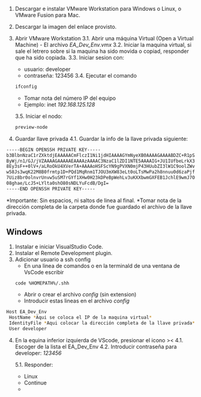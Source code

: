 1. Descargar e instalar VMware Workstation para Windows o Linux, o VMware Fusion para Mac.
2. Descargar la imagen del enlace provisto.
3. Abrir VMware Workstation 
   3.1. Abrir una máquina Virtual (Open a Virtual Machine) - El archivo *EA_Dev_Env.vmx*
   3.2. Iniciar la maquina virtual, si sale el letrero sobre si la maquina ha sido movida o copiad, responder que ha sido copiada.
   3.3. Iniciar sesion con:
      -  usuario:       developer
      -  contraseña:    123456
   3.4. Ejecutar el comando
   ```bash
   ifconfig
   ```

     - Tomar nota del número IP del equipo
     - Ejemplo: inet *192.168.125.128*
   
   3.5. Iniciar el nodo:
   ```bash
   preview-node
   ```
4. Guardar llave privada
   4.1. Guardar la info de la llave privada siguiente:
 ```bash
-----BEGIN OPENSSH PRIVATE KEY-----
b3BlbnNzaC1rZXktdjEAAAAACmFlczI1Ni1jdHIAAAAGYmNyeXB0AAAAGAAAABDZC+R1pS
ByWj/n1/GJ/jVZAAAAGAAAAAEAAAAzAAAAC3NzaC1lZDI1NTE5AAAAIG+JU1IUfbeLrkX3
8Ey3sF++0lV+/aLRoOkU4XVerTA+AAAAoHSFScYN9gPVXN0mjP43HUubZI3lW1C9oolZWv
w58Js3wqK22M8B0frmtp1D+PQd1MqRnm1TJOU3mXW83eLt0oLTsMwPa2h8nnuu0d6zaPjf
7Uiz8br0olnvrUnvw5uSM7rGYf1XHw0H23kDPeBpWehLv3uKXXbwmGXFEB1JchlE9wmJ7O
08ghae/LcJ5+LYlta0shO80sNDLYuFcdB/DgI=
-----END OPENSSH PRIVATE KEY-----
```
*Importante: Sin espacios, ni saltos de linea al final.
*Tomar nota de la dirección completa de la carpeta donde fue guardado el archivo de la llave privada.


## Windows
1. Instalar e iniciar VisualStudio Code.
2. Instalar el Remote Development plugin.
3. Adicionar usuario a ssh config   
    - En una linea de comandos o en la terminald de una ventana de VsCode escribir
    ```bash
    code %HOMEPATH%/.shh
    ```
    - Abrir o crear el archivo *config* (sin extension)
    - Introducir estas lineas en el archivo *config*
 ```bash
 Host EA_Dev_Env
  HostName *Aqui se coloca el IP de la maquina virtual*
  IdentityFile *Aqui colocar la dirección completa de la llave privada*
  User developer
 ```

4. En la equina inferior izquierda de VScode, presionar el icono ><
   4.1. Escoger de la lista el EA_Dev_Env
   4.2. Introducir contraseña para developer: *123456*


   5.1. Responder:
    - Linux
    - Continue
    - 